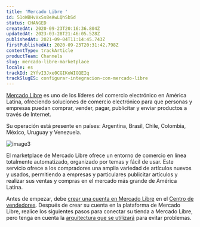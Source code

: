 ```yaml
---
title: 'Mercado Libre '
id: 51oWBHvVxSs8eAwLQhSbSd
status: CHANGED
createdAt: 2020-09-23T20:16:36.804Z
updatedAt: 2023-03-28T21:46:05.528Z
publishedAt: 2021-09-04T11:14:45.743Z
firstPublishedAt: 2020-09-23T20:31:42.798Z
contentType: trackArticle
productTeam: Channels
slug: mercado-libre-marketplace
locale: es
trackId: 2YfvI3Jxe0CGIKoWIGQEIq
trackSlugES: configurar-integracion-con-mercado-libre
---
```


[Mercado Libre](https://mercadolibre.com/) es uno de los líderes del comercio electrónico en América Latina, ofreciendo soluciones de comercio electrónico para que personas y empresas puedan comprar, vender, pagar, publicitar y enviar productos a través de Internet.

Su operación está presente en países: Argentina, Brasil, Chile, Colombia, México, Uruguay y Venezuela.

![image3](//images.ctfassets.net/alneenqid6w5/2oy6tDlTCV5xKtYinxqr3G/c459fc424669363e045e5a6bca90c82d/image3.png)

El marketplace de Mercado Libre ofrece un entorno de comercio en línea totalmente automatizado, organizado por temas y fácil de usar. Este servicio ofrece a los compradores una amplia variedad de artículos nuevos y usados, permitiendo a empresas y particulares publicitar artículos y realizar sus ventas y compras en el mercado más grande de América Latina.

Antes de empezar, debe [crear una cuenta en Mercado Libre](https://vendedores.mercadolibre.com.ar/blog/notas/como-crear-una-cuenta-en-mercado-libre/) en el [Centro de vendedores](https://vendedores.mercadolibre.com/). Después de crear su cuenta en la plataforma de Mercado Libre, realice los siguientes pasos para conectar su tienda a Mercado Libre, pero tenga en cuenta la [arquitectura que se utilizará](https://help.vtex.com/es/tutorial/erro-de-configuracao-de-lojas-guarda-chuva--16PIrnBPonKv5Eb3SBdKmq) para evitar problemas.
